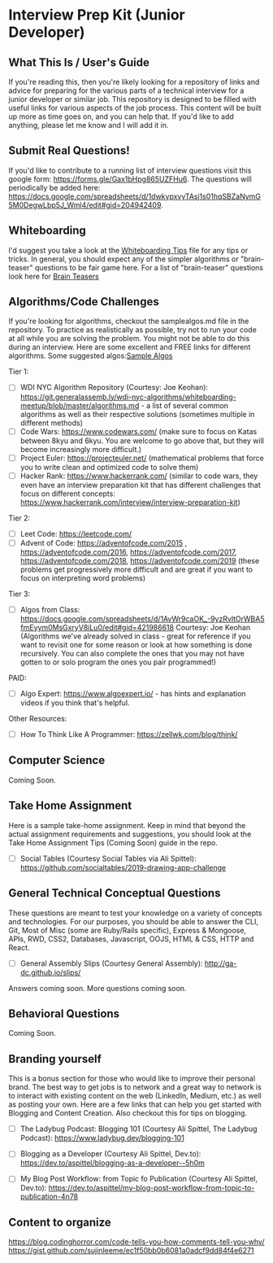 # Interview Prep Kit (Junior Developer)

## What This Is / User's Guide
If you're reading this, then you're likely looking for a repository of links and advice for preparing for the various parts of a technical interview for a junior developer or similar job. This repository is designed to be filled with useful links for various aspects of the job process. This content will be built up more as time goes on, and you can help that. If you'd like to add anything, please let me know and I will add it in. 

## Submit Real Questions!
If you'd like to contribute to a running list of interview questions visit this google form: https://forms.gle/Gax1bHpg865UZFHu6. The questions will periodically be added here: https://docs.google.com/spreadsheets/d/1dwkypxvyTAsj1s01hqSBZaNymG5M0DegwLbp5J_Wml4/edit#gid=204942409. 

## Whiteboarding
I'd suggest you take a look at the [Whiteboarding Tips](WhiteboardingTips.md) file for any tips or tricks. In general, you should expect any of the simpler algorithms or "brain-teaser" questions to be fair game here. For a list of "brain-teaser" questions look here for [Brain Teasers](BrainTeasers.md) 

## Algorithms/Code Challenges
If you're looking for algorithms, checkout the samplealgos.md file in the repository. To practice as realistically as possible, try not to run your code at all while you are solving the problem. You might not be able to do this during an interview. Here are some excellent and FREE links for different algorithms. Some suggested algos:[Sample Algos](SampleAlgos.md) 

Tier 1: 
- [ ] WDI NYC Algorithm Repository (Courtesy: Joe Keohan): https://git.generalassemb.ly/wdi-nyc-algorithms/whiteboarding-meetup/blob/master/algorithms.md - a list of several common algorithms as well as their respective solutions (sometimes multiple in different methods)
- [ ] Code Wars: https://www.codewars.com/ (make sure to focus on Katas between 8kyu and 6kyu. You are welcome to go above that, but they will become increasingly more difficult.)
- [ ] Project Euler: https://projecteuler.net/ (mathematical problems that force you to write clean and optimized code to solve them)
- [ ] Hacker Rank: https://www.hackerrank.com/ (similar to code wars, they even have an interview preparation kit that has different challenges that focus on different concepts: https://www.hackerrank.com/interview/interview-preparation-kit)

Tier 2:
- [ ] Leet Code: https://leetcode.com/
- [ ] Advent of Code: https://adventofcode.com/2015 , https://adventofcode.com/2016, https://adventofcode.com/2017, https://adventofcode.com/2018, https://adventofcode.com/2019 (these problems get progressively more difficult and are great if you want to focus on interpreting word problems)

Tier 3: 
- [ ] Algos from Class: https://docs.google.com/spreadsheets/d/1AvWr9caOK_-9yzRvltOrWBA5fmEyym0MsGxryV8iLu0/edit#gid=421986618 Courtesy: Joe Keohan (Algorithms we've already solved in class - great for reference if you want to revisit one for some reason or look at how something is done recursively. You can also complete the ones that you may not have gotten to or solo program the ones you pair programmed!)

PAID:
- [  ] Algo Expert: https://www.algoexpert.io/ - has hints and explanation videos if you think that's helpful. 

Other Resources:
- [ ] How To Think Like A Programmer: https://zellwk.com/blog/think/

## Computer Science
Coming Soon.

## Take Home Assignment
Here is a sample take-home assignment. Keep in mind that beyond the actual assignment requirements and suggestions, you should look at the Take Home Assignment Tips (Coming Soon) guide in the repo. 

- [ ] Social Tables (Courtesy Social Tables via Ali Spittel): https://github.com/socialtables/2019-drawing-app-challenge

## General Technical Conceptual Questions
These questions are meant to test your knowledge on a variety of concepts and technologies. For our purposes, you should be able to answer the CLI, Git, Most of Misc (some are Ruby/Rails specific), Express & Mongoose, APIs, RWD, CSS2, Databases, Javascript, OOJS, HTML & CSS, HTTP and React. 

- [ ] General Assembly Slips (Courtesy General Assembly): http://ga-dc.github.io/slips/

Answers coming soon. More questions coming soon. 

## Behavioral Questions
Coming Soon. 

## Branding yourself
This is a bonus section for those who would like to improve their personal brand. The best way to get jobs is to network and a great way to network is to interact with existing content on the web (LinkedIn, Medium, etc.) as well as posting your own. Here are a few links that can help you get started with Blogging and Content Creation. Also checkout this for tips on blogging. 

- [ ] The Ladybug Podcast: Blogging 101 (Courtesy Ali Spittel, The Ladybug Podcast): https://www.ladybug.dev/blogging-101

- [ ] Blogging as a Developer (Courtesy Ali Spittel, Dev.to): https://dev.to/aspittel/blogging-as-a-developer--5h0m

- [ ] My Blog Post Workflow: from Topic fo Publication (Courtesy Ali Spittel, Dev.to): https://dev.to/aspittel/my-blog-post-workflow-from-topic-to-publication-4n78


## Content to organize
https://blog.codinghorror.com/code-tells-you-how-comments-tell-you-why/
https://gist.github.com/sujinleeme/ec1f50bb0b6081a0adcf9dd84f4e6271
